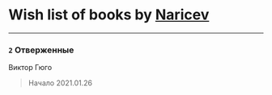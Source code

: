 # Wish list of books by [Naricev](https://plus.google.com/u/0/107090515204537133928/)
---

### `2` Отверженные
Виктор Гюго
> Начало 2021.01.26

